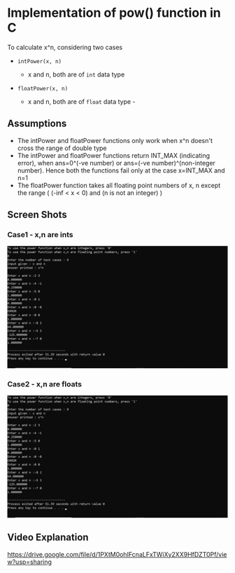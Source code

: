 # Implementation of pow() function in C

To calculate x^n, considering two cases
-	`intPower(x, n)`
	- x and n, both are of `int` data type

- `floatPower(x, n)`
	- x and n, both are of `float` data type - 

## Assumptions

- The intPower and floatPower functions only work when x^n doesn't cross the range of double type
- The intPower and floatPower functions return INT_MAX (indicating error), when ans=0^(-ve number) or ans=(-ve number)^(non-integer number). Hence both the functions fail only at the case x=INT_MAX and n=1
- The floatPower function takes all floating point numbers of x, n except the range ( (-inf < x < 0) and (n is not an integer) )

## Screen Shots
### Case1 - x,n are ints
![x,n are ints](images/ints.png)

### Case2 - x,n are floats
![x,n are floats](images/ints.png)

## Video Explanation
https://drive.google.com/file/d/1PXtM0ohIFcnaLFxTWiXy2XX9HfDZT0Pf/view?usp=sharing
